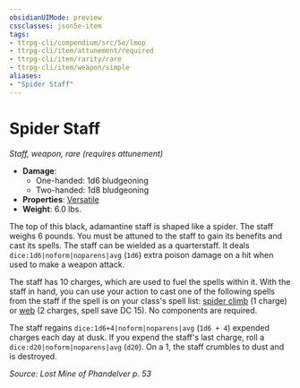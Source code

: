 ```yaml
---
obsidianUIMode: preview
cssclasses: json5e-item
tags:
- ttrpg-cli/compendium/src/5e/lmop
- ttrpg-cli/item/attunement/required
- ttrpg-cli/item/rarity/rare
- ttrpg-cli/item/weapon/simple
aliases: 
- "Spider Staff"
---
```

# Spider Staff
*Staff, weapon, rare (requires attunement)*  


- **Damage**:
  - One-handed: 1d6 bludgeoning
  - Two-handed: 1d8 bludgeoning
- **Properties**: [Versatile](3-Mechanics/CLI/rules/item-properties.md#Versatile)
- **Weight**: 6.0 lbs.

The top of this black, adamantine staff is shaped like a spider. The staff weighs 6 pounds. You must be attuned to the staff to gain its benefits and cast its spells. The staff can be wielded as a quarterstaff. It deals `dice:1d6|noform|noparens|avg` (`1d6`) extra poison damage on a hit when used to make a weapon attack.

The staff has 10 charges, which are used to fuel the spells within it. With the staff in hand, you can use your action to cast one of the following spells from the staff if the spell is on your class's spell list: [spider climb](3-Mechanics/CLI/spells/spider-climb.md) (1 charge) or [web](3-Mechanics/CLI/spells/web.md) (2 charges, spell save DC 15). No components are required.

The staff regains `dice:1d6+4|noform|noparens|avg` (`1d6 + 4`) expended charges each day at dusk. If you expend the staff's last charge, roll a `dice:d20|noform|noparens|avg` (`d20`). On a 1, the staff crumbles to dust and is destroyed.

*Source: Lost Mine of Phandelver p. 53*